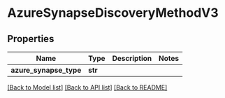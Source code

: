 # AzureSynapseDiscoveryMethodV3

## Properties
Name | Type | Description | Notes
------------ | ------------- | ------------- | -------------
**azure_synapse_type** | **str** |  | 

[[Back to Model list]](../README.md#documentation-for-models) [[Back to API list]](../README.md#documentation-for-api-endpoints) [[Back to README]](../README.md)



